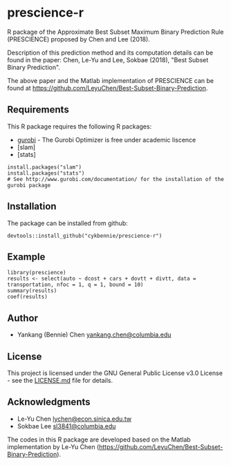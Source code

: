 # prescience-r

R package of the Approximate Best Subset Maximum Binary Prediction Rule (PRESCIENCE) proposed by Chen and Lee (2018).

Description of this prediction method and its computation details can be found in the paper:
Chen, Le-Yu and Lee, Sokbae (2018), "Best Subset Binary Prediction".

The above paper and the Matlab implementation of PRESCIENCE can be found at https://github.com/LeyuChen/Best-Subset-Binary-Prediction.

## Requirements

This R package requires the following R packages:

* [gurobi](http://www.gurobi.com/documentation/) - The Gurobi Optimizer is free under academic liscence
* [slam]
* [stats]

```
install.packages("slam")
install.packages("stats")
# See http://www.gurobi.com/documentation/ for the installation of the gurobi package
```

## Installation

The package can be installed from github:

```
devtools::install_github("cykbennie/prescience-r")
```

## Example

```
library(prescience)
results <- select(auto ~ dcost + cars + dovtt + divtt, data = transportation, nfoc = 1, q = 1, bound = 10)
summary(results)
coef(results)
```

## Author

* Yankang (Bennie) Chen <yankang.chen@columbia.edu>

## License

This project is licensed under the GNU General Public License v3.0 License - see the [LICENSE.md](LICENSE.md) file for details.

## Acknowledgments

* Le-Yu Chen <lychen@econ.sinica.edu.tw>
* Sokbae Lee <sl3841@columbia.edu>

The codes in this R package are developed based on the Matlab implementation by Le-Yu Chen (https://github.com/LeyuChen/Best-Subset-Binary-Prediction).
